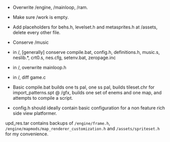 - Overwrite /engine, /mainloop, /ram.
- Make sure /work is empty.
- Add placeholders for behs.h, levelset.h and metasprites.h at /assets, delete every other file.
- Conserve /music
- in /, [generally] conserve compile.bat, config.h, definitions.h, music.s, neslib.*, crt0.s, nes.cfg, setenv.bat, zeropage.inc
- in /, overwrite mainloop.h
- in /, diff game.c

- Basic compile.bat builds one ts pal, one ss pal, builds tileset.chr for import_patterns.spt @ /gfx, builds one set of enems and one map, and attempts to compile a script.
- config.h should ideally contain basic configuration for a non feature rich side view platformer.

upd_res.tar contains backups of `/engine/frame.h`, `/engine/mapmods/map_renderer_customization.h` and `/assets/spriteset.h` for my convenience.
